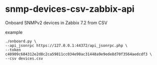 # snmp-devices-csv-zabbix-api
Onboard SNMPv2 devices in Zabbix 7.2 from CSV

example
```
./onboard.py \
--api_jsonrpc https://127.0.0.1:44372/api_jsonrpc.php \
--token c40909c684312e2d8c2ca59811cc034e90ac31448a9e9ede8d70f3564aedcdf3 \
--csv devices.csv
```

